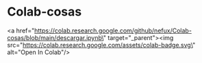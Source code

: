 # Colab-cosas

<a href=\"https://colab.research.google.com/github/nefux/Colab-cosas/blob/main/descargar.ipynb\" target=\"_parent\"><img src=\"https://colab.research.google.com/assets/colab-badge.svg\" alt=\"Open In Colab\"/></a>
